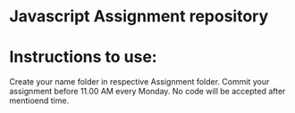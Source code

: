 # Javascript Assignment repository 
# Instructions to use: 
  Create your name folder in respective Assignment folder.
  Commit your assignment before 11.00 AM every Monday. 
  No code will be accepted after mentioend time.  
  
